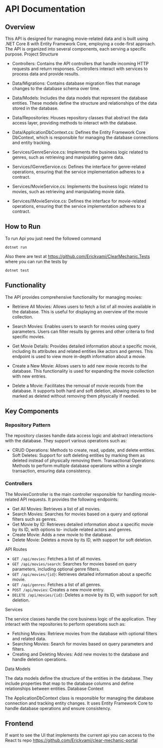 # API Documentation
## Overview

This API is designed for managing movie-related data and is built using .NET Core 8 with Entity Framework Core, employing a code-first approach. The API is organized into several components, each serving a specific purpose.
Project Structure

- Controllers: Contains the API controllers that handle incoming HTTP requests and return responses. Controllers interact with services to process data and provide results.

- Data/Migrations: Contains database migration files that manage changes to the database schema over time.

- Data/Models: Includes the data models that represent the database entities. These models define the structure and relationships of the data stored in the database.

- Data/Repositories: Houses repository classes that abstract the data access layer, providing methods to interact with the database.

- Data/ApplicationDbContext.cs: Defines the Entity Framework Core DbContext, which is responsible for managing the database connections and entity tracking.

- Services/GenreService.cs: Implements the business logic related to genres, such as retrieving and manipulating genre data.

- Services/IGenreService.cs: Defines the interface for genre-related operations, ensuring that the service implementation adheres to a contract.

- Services/MovieService.cs: Implements the business logic related to movies, such as retrieving and manipulating movie data.

- Services/IMovieService.cs: Defines the interface for movie-related operations, ensuring that the service implementation adheres to a contract.

## How to Run
To run Api you just need the followed command
```shell
dotnet run
```
Also there are test at https://github.com/Erickvami/ClearMechanic.Tests where you can run the tests by
```shell
dotnet test
```


## Functionality

The API provides comprehensive functionality for managing movies:

- Retrieve All Movies: Allows users to fetch a list of all movies available in the database. This is useful for displaying an overview of the movie collection.

- Search Movies: Enables users to search for movies using query parameters. Users can filter results by genres and other criteria to find specific movies.

- Get Movie Details: Provides detailed information about a specific movie, including its attributes and related entities like actors and genres. This endpoint is used to view more in-depth information about a movie.

- Create a New Movie: Allows users to add new movie records to the database. This functionality is used for expanding the movie collection with new entries.

- Delete a Movie: Facilitates the removal of movie records from the database. It supports both hard and soft deletion, allowing movies to be marked as deleted without removing them physically if needed.

## Key Components
### Repository Pattern

The repository classes handle data access logic and abstract interactions with the database. They support various operations such as:

- CRUD Operations: Methods to create, read, update, and delete entities.
    Soft Deletes: Support for soft deleting entities by marking them as deleted instead of physically removing them.
    Transactional Operations: Methods to perform multiple database operations within a single transaction, ensuring data consistency.

### Controllers

The MoviesController is the main controller responsible for handling movie-related API requests. It provides the following endpoints:

- Get All Movies: Retrieves a list of all movies.
- Search Movies: Searches for movies based on a query and optional filters such as genres.
- Get Movie by ID: Retrieves detailed information about a specific movie by its ID, with options to- include related actors and genres.
- Create Movie: Adds a new movie to the database.
- Delete Movie: Deletes a movie by its ID, with support for soft deletion.

API Routes

- `GET /api/movies`: Fetches a list of all movies.
- `GET /api/movies/search`: Searches for movies based on query parameters, including optional genre filters.
- `GET /api/movies/{id}`: Retrieves detailed information about a specific movie.
- `GET /api/genres`: Fetches a list of all genres.
- `POST /api/movies`: Creates a new movie entry.
- `DELETE /api/movies/{id}`: Deletes a movie by its ID, with support for soft deletion.

Services

The service classes handle the core business logic of the application. They interact with the repositories to perform operations such as:

- Fetching Movies: Retrieve movies from the database with optional filters and related data.
- Searching Movies: Search for movies based on query parameters and filters.
- Creating and Deleting Movies: Add new movies to the database and handle deletion operations.

Data Models

The data models define the structure of the entities in the database. They include properties that map to the database columns and define relationships between entities.
Database Context

The ApplicationDbContext class is responsible for managing the database connection and tracking entity changes. It uses Entity Framework Core to handle database operations and ensure consistency.

## Frontend
If want to see the UI that implements the current api you can access to the React ts repo https://github.com/Erickvami/clear-mechanic-portal